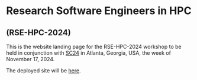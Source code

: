# Research Software Engineers in HPC
## (RSE-HPC-2024)

This is the website landing page for the RSE-HPC-2024 workshop to be
held in conjunction with [SC24](https://sc24.supercomputing.org)
in Atlanta, Georgia, USA, the week of November 17, 2024.

The deployed site will be [here](https://us-rse.org/rse-hpc-2024/).
